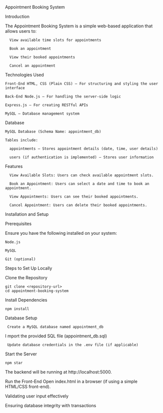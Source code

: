 Appointment Booking System

Introduction

  The Appointment Booking System is a simple web-based application that allows users to:

      View available time slots for appointments

      Book an appointment

      View their booked appointments

      Cancel an appointment

Technologies Used

    Front-End HTML, CSS (Plain CSS) – For structuring and styling the user interface

    Back-End Node.js – For handling the server-side logic

    Express.js – For creating RESTful APIs

    MySQL – Database management system

Database

    MySQL Database (Schema Name: appointment_db)

    Tables include:

      appointments – Stores appointment details (date, time, user details)

      users (if authentication is implemented) – Stores user information

Features



      View Available Slots: Users can check available appointment slots.

      Book an Appointment: Users can select a date and time to book an appointment.

      View Appointments: Users can see their booked appointments.

      Cancel Appointment: Users can delete their booked appointments.



Installation and Setup

Prerequisites

Ensure you have the following installed on your system:

    Node.js
  
    MySQL

    Git (optional)

Steps to Set Up Locally

  Clone the Repository

    git clone <repository-url>
    cd appointment-booking-system

Install Dependencies

    npm install

Database Setup

     Create a MySQL database named appointment_db

I    mport the provided SQL file (appointment_db.sql)

     Update database credentials in the .env file (if applicable)

Start the Server

    npm star
The backend will be running at http://localhost:5000.

Run the Front-End
  Open index.html in a browser (if using a simple HTML/CSS front-end).




Validating user input effectively

Ensuring database integrity with transactions
